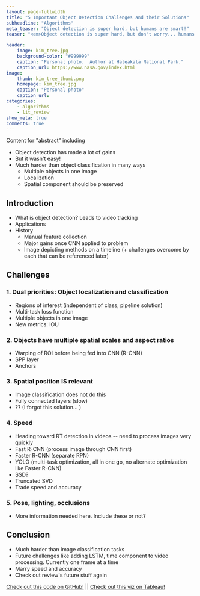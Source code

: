 ```yaml
---
layout: page-fullwidth
title: "5 Important Object Detection Challenges and their Solutions"
subheadline: "Algorithms"
meta_teaser: "Object detection is super hard, but humans are smart!"
teaser: "<em>Object detection is super hard, but don't worry... humans are smart!</em>"

header:
    image: kim_tree.jpg
    background-color: "#999999"
    caption: "Personal photo.  Author at Haleakalā National Park."
    caption_url: https://www.nasa.gov/index.html
image:
    thumb: kim_tree_thumb.png
    homepage: kim_tree.jpg
    caption: "Personal photo"
    caption_url: 
categories:
    - algorithms
    - lit_review
show_meta: true
comments: true
---
```

<!--more-->


Content for "abstract" including
- Object detection has made a lot of gains
- But it wasn't easy!
- Much harder than object classification in many ways
    - Multiple objects in one image
    - Localization
    - Spatial component should be preserved


## Introduction
- What is object detection?  Leads to video tracking
- Applications
- History
    - Manual feature collection
    - Major gains once CNN applied to problem
    - Image depicting methods on a timeline (+ challenges overcome by each that can be referenced later)

## Challenges

### 1. Dual priorities: Object localization and classification
- Regions of interest (independent of class, pipeline solution)
- Multi-task loss function
- Multiple objects in one image
- New metrics: IOU


### 2. Objects have multiple spatial scales and aspect ratios
- Warping of ROI before being fed into CNN (R-CNN)
- SPP layer
- Anchors


### 3. Spatial position IS relevant 
- Image classification does not do this
- Fully connected layers (slow)
- ?? (I forgot this solution... )


### 4. Speed
- Heading toward RT detection in videos -- need to process images very quickly
- Fast R-CNN (process image through CNN first)
- Faster R-CNN (separate RPN)
- YOLO (multi-task optimization, all in one go, no alternate optimization like Faster R-CNN)
- SSD?
- Truncated SVD
- Trade speed and accuracy

### 5. Pose, lighting, occlusions
- More information needed here.  Include these or not?

## Conclusion
- Much harder than image classification tasks
- Future challenges like adding LSTM, time component to video processing.  Currently one frame at a time
- Marry speed and accuracy
- Check out review's future stuff again


[Check out this code on GitHub!](https://github.com/kimfetti/Blog/blob/master/planetary_birthday_problem.ipynb)  ||  [Check out this viz on Tableau!](https://public.tableau.com/profile/kimberly.fessel#!/vizhome/PlanetaryBirthdayProblem/Planets-50)

 [1]: https://www.amazon.com/Challenging-Problems-Probability-Solutions-Mathematics-ebook/dp/B00A3M0VV8
 [2]: https://www.npr.org/templates/story/story.php?storyId=4542341